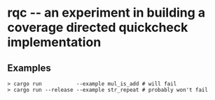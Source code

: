 # rqc -- an experiment in building a coverage directed quickcheck implementation

## Examples

```
> cargo run           --example mul_is_add # will fail
> cargo run --release --example str_repeat # probably won't fail
```
